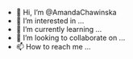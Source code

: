 - 👋 Hi, I’m @AmandaChawinska
- 👀 I’m interested in ...
- 🌱 I’m currently learning ...
- 💞️ I’m looking to collaborate on ...
- 📫 How to reach me ...

<!---
AmandaChawinska/AmandaChawinska is a ✨ special ✨ repository because its `README.md` (this file) appears on your GitHub profile.
You can click the Preview link to take a look at your changes.
--->
